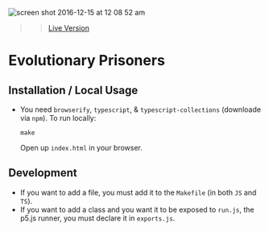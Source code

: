 ![screen shot 2016-12-15 at 12 08 52 am](https://cloud.githubusercontent.com/assets/5074906/21212452/c8b8b640-c25a-11e6-8e4d-168be9e9ad04.png)


>> [Live Version](http://jameslarisch.com/evolutionary-prisoner)


# Evolutionary Prisoners
## Installation / Local Usage
* You need `browserify`, `typescript`, & `typescript-collections` (downloade via `npm`).
To run locally:
  ```
  make
  ```

  Open up `index.html` in your browser.


## Development
* If you want to add a file, you must add it to the `Makefile` (in both `JS` and `TS`).
* If you want to add a class and you want it to be exposed to `run.js`, the p5.js runner, you must declare it in `exports.js`.
